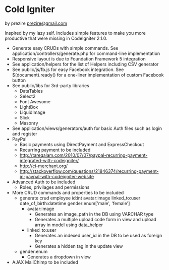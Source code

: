 Cold Igniter
============
by prezire
prezire@gmail.com

Inspired by my lazy self. Includes simple features to make you more productive that were missing in CodeIgniter 2.1.0.

- Generate easy CRUDs with simple commands. See application/controllers/generate.php for command-line implementation
- Responsive layout is due to Foundation Framework 5 integration
- See application/helpers for the list of Helpers including CSV generator
- See public/js/fb.js for easy Facebook integration. See $(document).ready() for a one-liner implementation of custom Facebook button
- See public/libs for 3rd-party libraries
  - DataTables
  - Select2
  - Font Awesome
  - LightBox
  - LiquidImage
  - Slick
  - Masonry
- See application/views/generators/auth for basic Auth files such as login and register
- PayPal
	- Basic payments using DirectPayment and ExpressCheckout
	- Recurring payment to be included
    - http://tareqalam.com/2010/07/07/paypal-recurring-payment-integrated-with-codeigniter/
    - http://ci-merchant.org/
    - http://stackoverflow.com/questions/21846374/recurring-payment-in-paypal-with-codeigniter-website
- Advanced Auth to be included
	- Roles, privilages and permissions
- More CRUD commands and properties to be included
	- generate crud employee id:int avatar:image linked_to:user date_of_birth:datetime gender:enum['male', 'female']
		- avatar:image
			- Generates an image_path in the DB using VARCHAR type
			- Generates a multiple upload code form in view and upload array in model using data_helper
		- linked_to:user
			- Generates an indexed user_id in the DB to be used as foreign key
			- Generates a hidden tag in the update view
    - gender:enum
      - Generates a dropdown in view
- AJAX MailChimp to be included